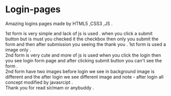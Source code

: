 # Login-pages
Amazing logins pages made by HTML5 ,CSS3 ,JS .
<br>

1st form is very simple and lack of js is used  . when you click a submit button but is must you checked it the checkbox then only you submit the form and then after submission you seeing the thank you .
1st form is used a  image only .<br>
2nd form is very cute and more of js is used when you click the login then you see login form page and after clicking submit button you can't see the form .
<br>
2nd form have two images before login we see in background image is different and the after login we see different image and note - after login all concept modified by javasrcipt .
<br>
Thank you for read sir/mam or anybuddy .
